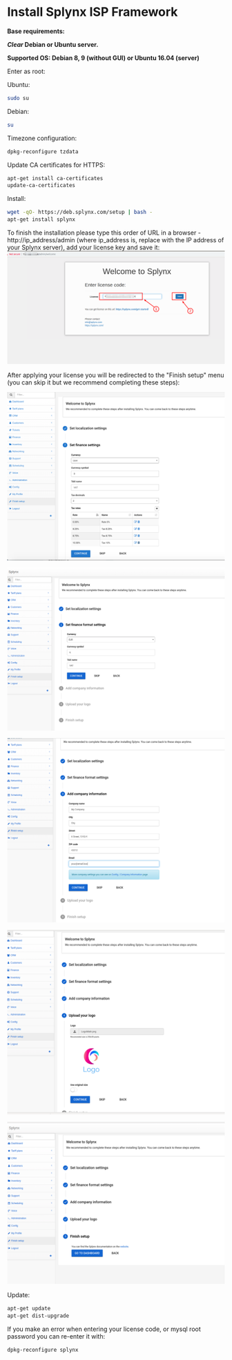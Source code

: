 Install Splynx ISP Framework
============================

**Base requirements:**

**_Clear_ Debian or Ubuntu server.**

**Supported OS: Debian 8, 9 (without GUI) or Ubuntu 16.04 (server)**

Enter as root:

Ubuntu:
```bash
sudo su
```
Debian:
```bash
su
```
Timezone configuration:
```bash
dpkg-reconfigure tzdata
```
Update CA certificates for HTTPS:

```bash
apt-get install ca-certificates
update-ca-certificates
```
Install:
```bash
wget -qO- https://deb.splynx.com/setup | bash -
apt-get install splynx
```
To finish the installation please type this order of URL in a browser - http://ip_address/admin (where ip_address is, replace with the IP address of your Splynx server), add your license key and save it:
![Screenshot](install_splynx1.png)

After applying your license you will be redirected to the "Finish setup" menu (you can skip it but we recommend completing these steps):

![Screenshot](install_splynx2_1.png)

![Screenshot](install_splynx3.png)

![Screenshot](install_splynx4.png)

![Screenshot](install_splynx5.png)

![Screenshot](install_splynx6.png)


Update:
```bash
apt-get update
apt-get dist-upgrade
```
If you make an error when entering your license code, or mysql root password you can re-enter it with:
```bash
dpkg-reconfigure splynx
```
